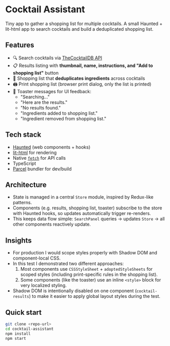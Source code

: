 # Cocktail Assistant

Tiny app to gather a shopping list for multiple cocktails.
A small Haunted + lit-html app to search cocktails and build a deduplicated shopping list.

## Features

- 🔍 Search cocktails via [TheCocktailDB API](https://www.thecocktaildb.com/)
- 📋 Results listing with **thumbnail, name, instructions, and "Add to shopping list"** button
- 🛒 Shopping list that **deduplicates ingredients** across cocktails
- 🖨️ Print shopping list (browser print dialog, only the list is printed)
- 🍞 Toaster messages for UI feedback:
  - "Searching..."
  - "Here are the results."
  - "No results found."
  - "Ingredients added to shopping list."
  - "Ingredient removed from shopping list."

## Tech stack

- [Haunted](https://github.com/matthewp/haunted) (web components + hooks)
- [lit-html](https://lit.dev/) for rendering
- Native [`fetch`](https://developer.mozilla.org/en-US/docs/Web/API/Fetch_API) for API calls
- TypeScript
- [Parcel](https://parceljs.org/) bundler for dev/build

## Architecture

- State is managed in a central `Store` module, inspired by Redux-like patterns.  
- Components (e.g. results, shopping list, toaster) subscribe to the store with Haunted hooks, so updates automatically trigger re-renders.  
- This keeps data flow simple: `SearchPanel` queries → updates `Store` → all other components reactively update.

## Insights

- For production I would scope styles properly with Shadow DOM and component-local CSS.  
- In this test I demonstrated two different approaches:
  1. Most components use `CSSStyleSheet` + `adoptedStyleSheets` for scoped styles (including print-specific rules in the shopping list).  
  2. Some components (like the toaster) use an inline `<style>` block for very localized styling.  
- Shadow DOM is intentionally disabled on one component (`cocktail-results`) to make it easier to apply global layout styles during the test.

## Quick start

```bash
git clone <repo-url>
cd cocktail-assistant
npm install
npm start
